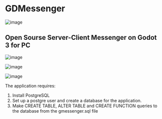 # GDMessenger
![image](https://github.com/H3XAGON3ST-Games/GDMessenger/assets/83023800/ddf06f43-c025-4182-81ae-8ecc3280b4c7)

## Open Sourse Server-Client Messenger on Godot 3 for PC 
![image](https://github.com/H3XAGON3ST-Games/GDMessenger/assets/83023800/39be0e9b-e8a1-4a12-9f12-623d712071db)

![image](https://github.com/H3XAGON3ST-Games/GDMessenger/assets/83023800/1bb13dcb-a07c-472a-a62f-32736ba28ee0)

![image](https://github.com/H3XAGON3ST-Games/GDMessenger/assets/83023800/a1e4e709-cfb3-4732-bc7c-69b6efb21111)

The application requires:
1. Install PostgreSQL
2. Set up a postgre user and create a database for the application.
3. Make CREATE TABLE, ALTER TABLE and CREATE FUNCTION queries to the database from the gmessenger.sql file
